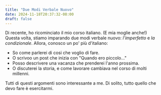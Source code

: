 ```yaml
---
title: "Due Modi Verbale Nuovo"
date: 2024-11-18T20:37:32-08:00
draft: false
---
```


Di recente, ho ricominciato il mio corso italiano.  (E mia
moglie anche!)  Questa volta, stiamo imparando due modi verbale
nuovo: *l'imperfetto* e *la condizionale*. Allora, conosco un po' più
d'italiano:

- So come parlerei di cosi che voglio di fare.
- O scrivoo un post che inizia con "Quando ero piccolo..." 
- Posso descrivere una vacanza che prenderei l'anno prossima.
- O discuterei la storia, e come lavorare cambiava nel corso di molti millenni.

Tutti di questi argomenti sono interessante a me.  Di solito, tutto
quello che devo fare è esercitarmi.
